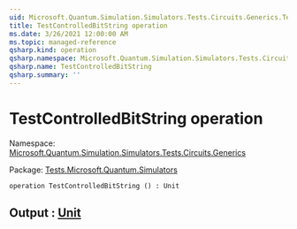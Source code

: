 ```yaml
---
uid: Microsoft.Quantum.Simulation.Simulators.Tests.Circuits.Generics.TestControlledBitString
title: TestControlledBitString operation
ms.date: 3/26/2021 12:00:00 AM
ms.topic: managed-reference
qsharp.kind: operation
qsharp.namespace: Microsoft.Quantum.Simulation.Simulators.Tests.Circuits.Generics
qsharp.name: TestControlledBitString
qsharp.summary: ''
---
```


# TestControlledBitString operation

Namespace: [Microsoft.Quantum.Simulation.Simulators.Tests.Circuits.Generics](xref:Microsoft.Quantum.Simulation.Simulators.Tests.Circuits.Generics)

Package: [Tests.Microsoft.Quantum.Simulators](https://nuget.org/packages/Tests.Microsoft.Quantum.Simulators)




```qsharp
operation TestControlledBitString () : Unit
```


## Output : [Unit](xref:microsoft.quantum.lang-ref.unit)

